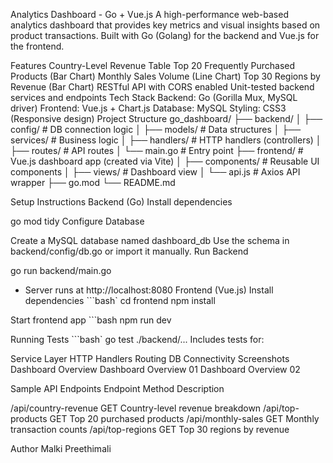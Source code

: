 Analytics Dashboard - Go + Vue.js
A high-performance web-based analytics dashboard that provides key metrics and visual insights based on product transactions. Built with Go (Golang) for the backend and Vue.js for the frontend.

Features
Country-Level Revenue Table
Top 20 Frequently Purchased Products (Bar Chart)
Monthly Sales Volume (Line Chart)
Top 30 Regions by Revenue (Bar Chart)
RESTful API with CORS enabled
Unit-tested backend services and endpoints
Tech Stack
Backend: Go (Gorilla Mux, MySQL driver)
Frontend: Vue.js + Chart.js
Database: MySQL
Styling: CSS3 (Responsive design)
Project Structure
go_dashboard/ ├── backend/ │ ├── config/ # DB connection logic │ ├── models/ # Data structures │ ├── services/ # Business logic │ ├── handlers/ # HTTP handlers (controllers) │ ├── routes/ # API routes │ └── main.go # Entry point ├── frontend/ # Vue.js dashboard app (created via Vite) │ ├── components/ # Reusable UI components │ ├── views/ # Dashboard view │ └── api.js # Axios API wrapper ├── go.mod └── README.md

Setup Instructions
Backend (Go)
Install dependencies

go mod tidy
Configure Database

Create a MySQL database named dashboard_db
Use the schema in backend/config/db.go or import it manually.
Run Backend

go run backend/main.go 

- Server runs at http://localhost:8080
Frontend (Vue.js)
Install dependencies ```bash` cd frontend npm install

Start frontend app ```bash npm run dev

Running Tests
```bash`
go test ./backend/... 
Includes tests for:

Service Layer
HTTP Handlers
Routing
DB Connectivity
Screenshots
Dashboard Overview
Dashboard Overview 01 Dashboard Overview 02

Sample API Endpoints
Endpoint Method Description

/api/country-revenue GET Country-level revenue breakdown /api/top-products GET Top 20 purchased products /api/monthly-sales GET Monthly transaction counts /api/top-regions GET Top 30 regions by revenue

Author
Malki Preethimali
